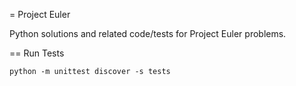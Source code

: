 = Project Euler

Python solutions and related code/tests for Project Euler problems.

== Run Tests

    python -m unittest discover -s tests